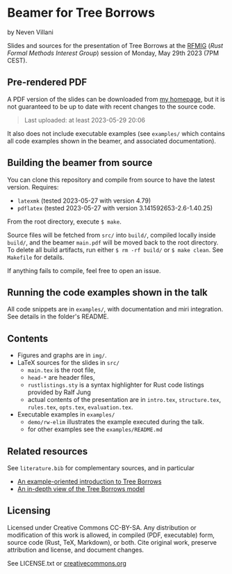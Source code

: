 # Beamer for Tree Borrows

by Neven Villani

Slides and sources for the presentation of Tree Borrows at the
[RFMIG](https://www.eventbrite.com/o/rust-formal-methods-interest-group-34404947509)
(_Rust Formal Methods Interest Group_) session of Monday, May 29th 2023 (7PM CEST).


## Pre-rendered PDF

A PDF version of the slides can be downloaded from
[my homepage](https://perso.crans.org/vanille/share/satge/arpe/rfmig.pdf),
but it is not guaranteed to be up to date with recent changes to the source
code.

> Last uploaded: at least 2023-05-29 20:06

It also does not include executable examples (see `examples/` which contains
all code examples shown in the beamer, and associated documentation).


## Building the beamer from source

You can clone this repository and compile from source to have the latest version.
Requires:
- `latexmk` (tested 2023-05-27 with version 4.79)
- `pdflatex` (tested 2023-05-27 with version 3.141592653-2.6-1.40.25)

From the root directory, execute `$ make`.

Source files will be fetched from `src/` into `build/`, compiled locally
inside `build/`, and the beamer `main.pdf` will be moved back to the root directory.
To delete all build artifacts, run either `$ rm -rf build/` or `$ make clean`.
See `Makefile` for details.

If anything fails to compile, feel free to open an issue.

## Running the code examples shown in the talk

All code snippets are in `examples/`, with documentation and miri integration.
See details in the folder's README.

## Contents

- Figures and graphs are in `img/`.
- LaTeX sources for the slides in `src/`
    * `main.tex` is the root file,
    * `head-*` are header files,
    * `rustlistings.sty` is a syntax highlighter for Rust code listings provided by Ralf Jung
    * actual contents of the presentation are in `intro.tex`, `structure.tex`,
      `rules.tex`, `opts.tex`, `evaluation.tex`.
- Executable examples in `examples/`
    * `demo/rw-elim` illustrates the example executed during the talk.
    * for other examples see the `examples/README.md`


## Related resources

See `literature.bib` for complementary sources, and in particular
- [An example-oriented introduction to Tree Borrows](https://perso.crans.org/vanille/treebor)
- [An in-depth view of the Tree Borrows model](https://github.com/Vanille-N/tree-borrows)


## Licensing

Licensed under Creative Commons CC-BY-SA.
Any distribution or modification of this work is allowed,
in compiled (PDF, executable) form, source code (Rust, TeX, Markdown), or both.
Cite original work, preserve attribution and license, and document changes.

See LICENSE.txt or
[creativecommons.org](https://creativecommons.org/licenses/by-sa/4.0/)
